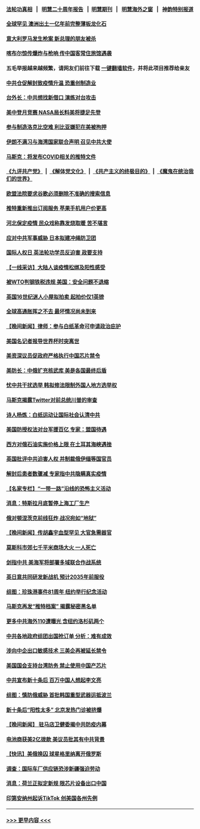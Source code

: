 #### [法轮功真相](https://github.com/gfw-breaker/truth/blob/master/README.md?t=0) &nbsp;&nbsp;|&nbsp;&nbsp; [明慧二十周年报告](https://github.com/gfw-breaker/mh-reports/blob/master/README.md?t=0) &nbsp;&nbsp;|&nbsp;&nbsp;[明慧期刊](https://github.com/gfw-breaker/mh-qikan) &nbsp;&nbsp;|&nbsp;&nbsp; [明慧海外之窗](https://github.com/gfw-breaker/mh-news/blob/master/README.md?t=0) &nbsp;&nbsp;|&nbsp;&nbsp; [神韵特别报道](https://github.com/gfw-breaker/mh-news/blob/master/shenyun.md?t=0)
#### [全球罕见 澳洲出土一亿年前完整薄板龙化石](../pages/nsc418/n13882964.md?t=12130101) 
#### [意大利罗马发生枪案 新总理的朋友被杀](../pages/nsc418/n13883277.md?t=12130101) 
#### [喀布尔惊传爆炸与枪响 传中国客常住旅馆遇袭](../pages/nsc418/n13883280.md?t=12130101) 
#### 五毛举报越来越频繁，请网友们前往下载 [一键翻墙软件](https://github.com/gfw-breaker/ssr-accounts)，并将此项目推荐给亲友
#### [中共仓促解封致疫情升温 恐重创制造业](../pages/nsc418/n13883187.md?t=12130101) 
#### [台外长：中共想找新借口 演练对台攻击](../pages/nsc418/n13883079.md?t=12130101) 
#### [美中登月竞赛 NASA局长料美将捷足先登](../pages/nsc418/n13882939.md?t=12130101) 
#### [参与制造洛克比空难 利比亚嫌犯在美被拘押](../pages/nsc418/n13882745.md?t=12130101) 
#### [伊朗不满习与海湾国家联合声明 召见中共大使](../pages/nsc418/n13882879.md?t=12130101) 
#### [马斯克：将发布COVID相关的推特文件](../pages/nsc418/n13882793.md?t=12130101) 
#### [《九评共产党》](https://github.com/begood0513/9ping.md/blob/master/README.md) &nbsp;|&nbsp; [《解体党文化》](../../../../jtdwh.md/blob/master/README.md)  &nbsp;|&nbsp; [《共产主义的终极目的》](../../../../gczydzjmd.md/blob/master/README.md) &nbsp;|&nbsp; [《魔鬼在统治我们的世界》](../../../../mgztzwmdsj.md/blob/master/README.md) 
#### [欧盟法院要求谷歌必须删除不准确的搜索信息](../pages/nsc418/n13882768.md?t=12130101) 
#### [推特重新推出订阅服务 苹果手机用户价更高](../pages/nsc418/n13882701.md?t=12130101) 
#### [河北保定疫情 民众戏称靠发烧取暖 苦不堪言](../pages/nsc418/n13882624.md?t=12130101) 
#### [应对中共军事威胁 日本拟建冲绳防卫团](../pages/nsc418/n13882534.md?t=12130101) 
#### [国际人权日 英法轮功学员反迫害 政要支持](../pages/nsc418/n13882386.md?t=12130101) 
#### [【一线采访】大陆人谈疫情松绑及阳性感受](../pages/nsc418/n13882311.md?t=12130101) 
#### [被WTO判钢铁税违规 美国：安全问题不退缩](../pages/nsc418/n13882335.md?t=12130101) 
#### [英国16世纪迷人小屋拟拍卖 起拍价仅1英镑](../pages/nsc418/n13882000.md?t=12130101) 
#### [全球高通胀挥之不去 最坏情况尚未到来](../pages/nsc418/n13882292.md?t=12130101) 
#### [【晚间新闻】律师：参与白纸革命可申请政治庇护](../pages/nsc418/n13882286.md?t=12130101) 
#### [美国名记者报导世界杯时突离世](../pages/nsc418/n13882198.md?t=12130101) 
#### [美资深议员促政府严格执行中国芯片禁令](../pages/nsc418/n13882143.md?t=12130101) 
#### [美防长：中俄扩充核武库 美是各国最终后盾](../pages/nsc418/n13881997.md?t=12130101) 
#### [忧中共干扰选举 韩拟修法限制外国人地方选举权](../pages/nsc418/n13881952.md?t=12130101) 
#### [马斯克揭露Twitter对前总统川普的审查](../pages/nsc418/n13881922.md?t=12130101) 
#### [诗人杨炼：白纸运动让国际社会认清中共](../pages/nsc418/n13879111.md?t=12130101) 
#### [美国防授权法对台军援百亿 专家：盟国待遇](../pages/nsc418/n13881831.md?t=12130101) 
#### [西方对俄石油实施价格上限 在土耳其海峡遇挫](../pages/nsc418/n13881761.md?t=12130101) 
#### [英国批评中共迫害人权 并制裁俄伊缅等国官员](../pages/nsc418/n13881775.md?t=12130101) 
#### [解封后患者数骤减 专家指中共隐瞒真实疫情](../pages/nsc418/n13881768.md?t=12130101) 
#### [【名家专栏】“一带一路”沿线的恐怖主义活动](../pages/nsc418/n13881670.md?t=12130101) 
#### [消息：特斯拉月底暂停上海工厂生产](../pages/nsc418/n13881710.md?t=12130101) 
#### [俄对顿涅茨克前线狂炸 战况宛如“地狱”](../pages/nsc418/n13881739.md?t=12130101) 
#### [【晚间新闻】传胡鑫宇血型罕见 大官急需器官](../pages/nsc418/n13881335.md?t=12130101) 
#### [莫斯科市郊七千平米商场大火 一人死亡](../pages/nsc418/n13881637.md?t=12130101) 
#### [剑指中共 美海军将部署多域联合作战系统](../pages/nsc418/n13881464.md?t=12130101) 
#### [英日意共同研发新战机 预计2035年前服役](../pages/nsc418/n13881510.md?t=12130101) 
#### [组图：珍珠港事件81周年 纽约举行纪念活动](../pages/nsc418/n13881447.md?t=12130101) 
#### [马斯克再发“推特档案” 揭露秘密黑名单](../pages/nsc418/n13881254.md?t=12130101) 
#### [更多中共海外110遭曝光 含纽约洛杉矶两个](../pages/nsc418/n13881186.md?t=12130101) 
#### [中共各地政府组团出国抢订单 分析：难有成效](../pages/nsc418/n13881064.md?t=12130101) 
#### [涉向中企出口敏感技术 三美企再被延长禁令](../pages/nsc418/n13881160.md?t=12130101) 
#### [美国国会支持台湾防务 禁止使用中国产芯片](../pages/nsc418/n13881077.md?t=12130101) 
#### [中共宣布新十条后 百万中国人想起李文亮](../pages/nsc418/n13881045.md?t=12130101) 
#### [组图：慎防俄威胁 首批韩国重型武器运抵波兰](../pages/nsc418/n13880774.md?t=12130101) 
#### [新十条后“阳性太多” 北京发热门诊被挤爆](../pages/nsc418/n13880979.md?t=12130101) 
#### [【晚间新闻】 驻马店卫健委揭中共防疫内幕](../pages/nsc418/n13880955.md?t=12130101) 
#### [电池商获美2亿拨款 美议员批其有中共背景](../pages/nsc418/n13880881.md?t=12130101) 
#### [【快讯】美俄换囚 球星格里纳离开俄罗斯](../pages/nsc418/n13880952.md?t=12130101) 
#### [调查：国际车厂供应链恐涉新疆强迫劳动](../pages/nsc418/n13880731.md?t=12130101) 
#### [消息：荷兰正拟定新规 限芯片设备出口中国](../pages/nsc418/n13880604.md?t=12130101) 
#### [印第安纳州起诉TikTok 创美国各州先例](../pages/nsc418/n13880546.md?t=12130101) 

----
#### [ >>> 更早内容 <<< ](../indexes/nsc418-earlier.md)
